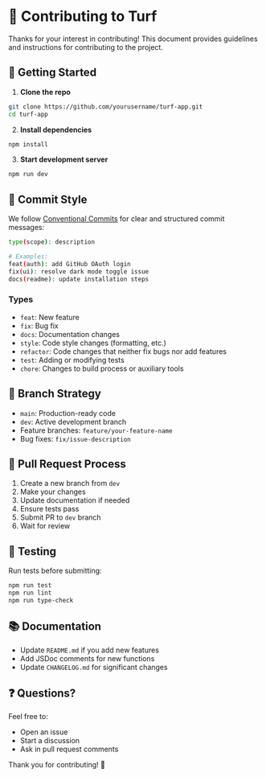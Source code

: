 # 🤝 Contributing to Turf

Thanks for your interest in contributing! This document provides guidelines and instructions for contributing to the project.

## 🚀 Getting Started

1. **Clone the repo**
```bash
git clone https://github.com/yourusername/turf-app.git
cd turf-app
```

2. **Install dependencies**
```bash
npm install
```

3. **Start development server**
```bash
npm run dev
```

## 📝 Commit Style

We follow [Conventional Commits](https://www.conventionalcommits.org/) for clear and structured commit messages:

```bash
type(scope): description

# Examples:
feat(auth): add GitHub OAuth login
fix(ui): resolve dark mode toggle issue
docs(readme): update installation steps
```

### Types
- `feat`: New feature
- `fix`: Bug fix
- `docs`: Documentation changes
- `style`: Code style changes (formatting, etc.)
- `refactor`: Code changes that neither fix bugs nor add features
- `test`: Adding or modifying tests
- `chore`: Changes to build process or auxiliary tools

## 🌿 Branch Strategy

- `main`: Production-ready code
- `dev`: Active development branch
- Feature branches: `feature/your-feature-name`
- Bug fixes: `fix/issue-description`

## 🔄 Pull Request Process

1. Create a new branch from `dev`
2. Make your changes
3. Update documentation if needed
4. Ensure tests pass
5. Submit PR to `dev` branch
6. Wait for review

## 🧪 Testing

Run tests before submitting:
```bash
npm run test
npm run lint
npm run type-check
```

## 📚 Documentation

- Update `README.md` if you add new features
- Add JSDoc comments for new functions
- Update `CHANGELOG.md` for significant changes

## ❓ Questions?

Feel free to:
- Open an issue
- Start a discussion
- Ask in pull request comments

Thank you for contributing! 🚀 